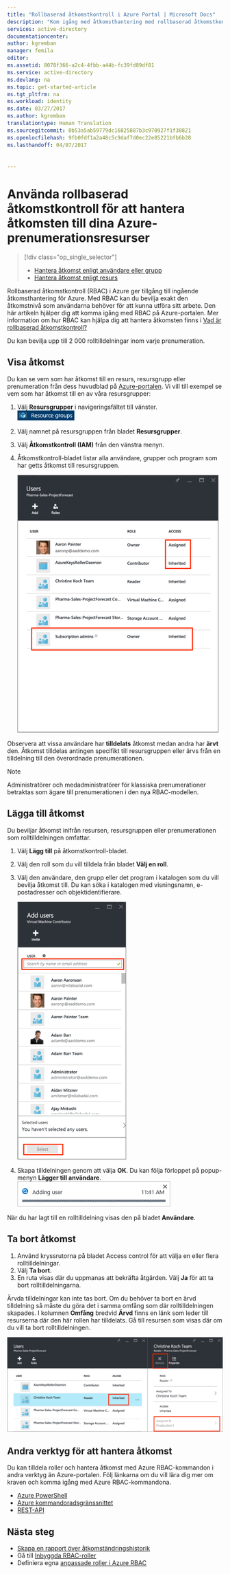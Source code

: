 ```yaml
---
title: "Rollbaserad åtkomstkontroll i Azure Portal | Microsoft Docs"
description: "Kom igång med åtkomsthantering med rollbaserad åtkomstkontroll på Azure Portal. Använd rolltilldelningar för att tilldela behörigheter i dina resurser."
services: active-directory
documentationcenter: 
author: kgremban
manager: femila
editor: 
ms.assetid: 8078f366-a2c4-4fbb-a44b-fc39fd89df81
ms.service: active-directory
ms.devlang: na
ms.topic: get-started-article
ms.tgt_pltfrm: na
ms.workload: identity
ms.date: 03/27/2017
ms.author: kgremban
translationtype: Human Translation
ms.sourcegitcommit: 0b53a5ab59779dc16825887b3c970927f1f30821
ms.openlocfilehash: 9fb0fdf1a2a48c5c9daf7d0ec22e85221bfb6b28
ms.lasthandoff: 04/07/2017


---
```

# <a name="use-role-based-access-control-to-manage-access-to-your-azure-subscription-resources"></a>Använda rollbaserad åtkomstkontroll för att hantera åtkomsten till dina Azure-prenumerationsresurser
> [!div class="op_single_selector"]
> * [Hantera åtkomst enligt användare eller grupp](role-based-access-control-manage-assignments.md)
> * [Hantera åtkomst enligt resurs](role-based-access-control-configure.md)

Rollbaserad åtkomstkontroll (RBAC) i Azure ger tillgång till ingående åtkomsthantering för Azure. Med RBAC kan du bevilja exakt den åtkomstnivå som användarna behöver för att kunna utföra sitt arbete. Den här artikeln hjälper dig att komma igång med RBAC på Azure-portalen. Mer information om hur RBAC kan hjälpa dig att hantera åtkomsten finns i [Vad är rollbaserad åtkomstkontroll?](role-based-access-control-what-is.md)

Du kan bevilja upp till 2 000 rolltilldelningar inom varje prenumeration. 

## <a name="view-access"></a>Visa åtkomst
Du kan se vem som har åtkomst till en resurs, resursgrupp eller prenumeration från dess huvudblad på [Azure-portalen](https://portal.azure.com). Vi vill till exempel se vem som har åtkomst till en av våra resursgrupper:

1. Välj **Resursgrupper** i navigeringsfältet till vänster.  
    ![Resursgrupper - ikon](./media/role-based-access-control-configure/resourcegroups_icon.png)
2. Välj namnet på resursgruppen från bladet **Resursgrupper**.
3. Välj **Åtkomstkontroll (IAM)** från den vänstra menyn.  
4. Åtkomstkontroll-bladet listar alla användare, grupper och program som har getts åtkomst till resursgruppen.  
   
    ![Skärmbild av bladet Användare – ärvd eller tilldelad åtkomst](./media/role-based-access-control-configure/view-access.png)

Observera att vissa användare har **tilldelats** åtkomst medan andra har **ärvt** den. Åtkomst tilldelas antingen specifikt till resursgruppen eller ärvs från en tilldelning till den överordnade prenumerationen.

> [!NOTE]
> Administratörer och medadministratörer för klassiska prenumerationer betraktas som ägare till prenumerationen i den nya RBAC-modellen.

## <a name="add-access"></a>Lägga till åtkomst
Du beviljar åtkomst inifrån resursen, resursgruppen eller prenumerationen som rolltilldelningen omfattar.

1. Välj **Lägg till** på åtkomstkontroll-bladet.  
2. Välj den roll som du vill tilldela från bladet **Välj en roll**.
3. Välj den användare, den grupp eller det program i katalogen som du vill bevilja åtkomst till. Du kan söka i katalogen med visningsnamn, e-postadresser och objektidentifierare.  
   
    ![Skärmbild av bladet Lägg till användare – sök](./media/role-based-access-control-configure/grant-access2.png)
4. Skapa tilldelningen genom att välja **OK**. Du kan följa förloppet på popup-menyn **Lägger till användare**.  
    ![Lägga till användarförloppsindikatorn - skärmbild](./media/role-based-access-control-configure/addinguser_popup.png)

När du har lagt till en rolltilldelning visas den på bladet **Användare**.

## <a name="remove-access"></a>Ta bort åtkomst
1. Använd kryssrutorna på bladet Access control för att välja en eller flera rolltilldelningar.
2. Välj **Ta bort**.  
3. En ruta visas där du uppmanas att bekräfta åtgärden. Välj **Ja** för att ta bort rolltilldelningarna.

Ärvda tilldelningar kan inte tas bort. Om du behöver ta bort en ärvd tilldelning så måste du göra det i samma omfång som där rolltilldelningen skapades. I kolumnen **Omfång** bredvid **Ärvd** finns en länk som leder till resurserna där den här rollen har tilldelats. Gå till resursen som visas där om du vill ta bort rolltilldelningen.

![Skärmbild av bladet Användare – ärvd åtkomst inaktiverar knappen Ta bort](./media/role-based-access-control-configure/remove-access2.png)

## <a name="other-tools-to-manage-access"></a>Andra verktyg för att hantera åtkomst
Du kan tilldela roller och hantera åtkomst med Azure RBAC-kommandon i andra verktyg än Azure-portalen.  Följ länkarna om du vill lära dig mer om kraven och komma igång med Azure RBAC-kommandona.

* [Azure PowerShell](role-based-access-control-manage-access-powershell.md)
* [Azure kommandoradsgränssnittet](role-based-access-control-manage-access-azure-cli.md)
* [REST-API](role-based-access-control-manage-access-rest.md)

## <a name="next-steps"></a>Nästa steg
* [Skapa en rapport över åtkomständringshistorik](role-based-access-control-access-change-history-report.md)
* Gå till [Inbyggda RBAC-roller](role-based-access-built-in-roles.md)
* Definiera egna [anpassade roller i Azure RBAC](role-based-access-control-custom-roles.md)


